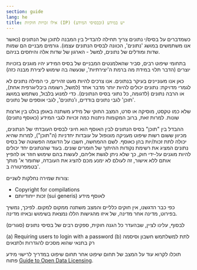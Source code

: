 ```yaml
---
section: guide
lang: he
title: אילו זכויות חוקיות (IP) יש במידע (ובבסיסי המידע)
---
```


כשמדברים על בסיס/י נתונים צריך תחילה להבדיל בין המבנה לתוכן של הנתונים (כאשר אנו משתמשים במושג 'נתונים', הכוונה לבסיס הנתונים עצמו). גורמים מבניים הם שמות שדות ומודלים של נתונים, למשל - הארגון של שדות אלה והיחסים בניהם.

בתחומי שיפוט רבים, סביר שהאלמנטים המבניים של בסיס המידע יהיו מוגנים בזכויות יוצרים (הדבר תלוי במידת מה ברמת ה'יצירתיות', שנעשה בה שימוש ליצירת מבנה כזה)

כאן אנו מעוניינים בעיקר בנתונים. אנו צרכים להיות מעט זהירים, כי המילה נתונים לא לגמרי מדויקת: נתונים יכולים להיות יותר מדבר אחד (למשל, רשומה ביבליוגרפית אחת), או הרבה נתונים (לדגומה, כל נתוני בסיס הנתונים). כדי למנוע בלבול, נשתמש במושג 'תוכן' לגבי נתונים בודדים, ו'נתונים', לגבי אוספים של נתונים.

שלא כמו טקסט, מוסיקה או סרט, המצב החוקי של מידע משתנה באופן בולט בין ארצות שונות. למרות זאת, ברוב המקומות ניתנות כמה זכויות לגבי המידע (כאוסף נתונים)

ההבדל בין "תוכן" בסיס הנתונים לבין האוסף הוא חיוני לבסיס העובדתי של הנתונים, מכיוון ששום רשות שיפוט מעניקה מונופול על עובדות יחדניות (ה"תוכן"), למרות שהיא יכולה לתת זכות/יות בהן כאוסף. לשם ההמחשה, חשבו על הדוגמה הפשוטה של בסיס נתונים המציג את רשימת נקודות ההיתוך של חומרים שונים. בעוד שהנתונים יחד יכולים להיות מוגנים על-ידי חוק, כך שלא ניתן לגשת אליהם, לעשות בהם שימוש חוזר או להפיץ אותם ללא אישור, זה לעולם לא ימנע מכם להציג את העובדה, שחומר א' מותך בטמפרטורה ב'.

צורות שמירה נחלקות לשניים:

-   Copyright for compilations
-   זכות ייחודיותם (sui generis) לאוסף מידע

כפי כבר הדגשנו, אין חוקים כלליים והמצב משתנה ממקום למקום. לפיכך, נמשיך בפירוט, מדינה אחר מדינה, של איזו מהגישות הללו נמצאת בשימוש ובאיזו מדינה.

לבסוף, עלינו לציין, שבהעדר כל הגנה חוקית, ספקים רבים של בסיסי נתונים (סגורים)

(a) Requiring users to login with a password (b) לתת למשלתמש חשבון וסיסמה רק בתנאי שהוא מסכים להגדרות ולתנאים

תוכלו לקרוא עוד על המצב של תחום שיפוט אחר תחום שיפוט במדריך לרישוי מידע פתוח [Guide to Open Data Licensing](http://opendefinition.org/guide/data/).